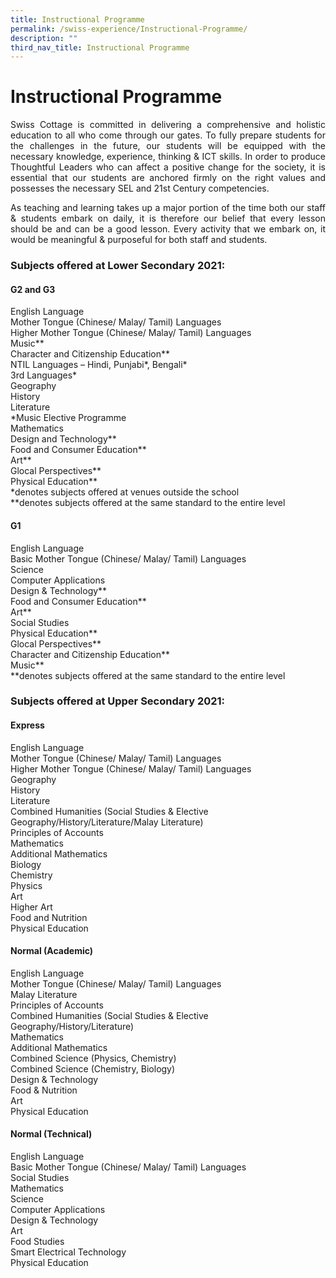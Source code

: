 ```yaml
---
title: Instructional Programme
permalink: /swiss-experience/Instructional-Programme/
description: ""
third_nav_title: Instructional Programme
---
```

# Instructional Programme

<p style="text-align: justify;">Swiss Cottage is committed in delivering a comprehensive and holistic education to all who come through our gates. To fully prepare students for the challenges in the future, our students will be equipped with the necessary knowledge, experience, thinking & ICT skills. In order to produce Thoughtful Leaders who can affect a positive change for the society, it is essential that our students are anchored firmly on the right values and possesses the necessary SEL and 21st Century competencies.</p>

<p style="text-align: justify;">As teaching and learning takes up a major portion of the time both our staff & students embark on daily, it is therefore our belief that every lesson should be and can be a good lesson. Every activity that we embark on, it would be meaningful & purposeful for both staff and students.</p>

### Subjects offered at Lower Secondary 2021:

#### G2 and G3

English Language  
Mother Tongue (Chinese/ Malay/ Tamil) Languages  
Higher Mother Tongue (Chinese/ Malay/ Tamil) Languages   
Music\*\*   
Character and Citizenship Education\*\*   
NTIL Languages – Hindi, Punjabi\*, Bengali\*   
3rd Languages\*  
Geography   
History  
Literature   
\*Music Elective Programme  
Mathematics  
Design and Technology\*\*  
Food and Consumer Education\*\*  
Art\*\*  
Glocal Perspectives\*\*  
Physical Education\*\*   
\*denotes subjects offered at venues outside the school   
\*\*denotes subjects offered at the same standard to the entire level

#### G1

English Language  
Basic Mother Tongue (Chinese/ Malay/ Tamil) Languages  
Science  
Computer Applications  
Design & Technology\*\*  
Food and Consumer Education\*\*  
Art\*\*   
Social Studies  
Physical Education\*\*   
Glocal Perspectives\*\*   
Character and Citizenship Education\*\*   
Music\*\*   
\*\*denotes subjects offered at the same standard to the entire level

### Subjects offered at Upper Secondary 2021:

#### Express

English Language  
Mother Tongue (Chinese/ Malay/ Tamil) Languages  
Higher Mother Tongue (Chinese/ Malay/ Tamil) Languages   
Geography   
History  
Literature   
Combined Humanities (Social Studies & Elective Geography/History/Literature/Malay Literature)   
Principles of Accounts   
Mathematics  
Additional Mathematics  
Biology  
Chemistry  
Physics  
Art   
Higher Art   
Food and Nutrition  
Physical Education

#### Normal (Academic)

English Language  
Mother Tongue (Chinese/ Malay/ Tamil) Languages   
Malay Literature  
Principles of Accounts  
Combined Humanities (Social Studies & Elective Geography/History/Literature)   
Mathematics   
Additional Mathematics  
Combined Science (Physics, Chemistry)  
Combined Science (Chemistry, Biology)  
Design & Technology  
Food & Nutrition  
Art  
Physical Education

#### Normal (Technical)

English Language  
Basic Mother Tongue (Chinese/ Malay/ Tamil) Languages   
Social Studies  
Mathematics  
Science  
Computer Applications  
Design & Technology  
Art   
Food Studies   
Smart Electrical Technology  
Physical Education